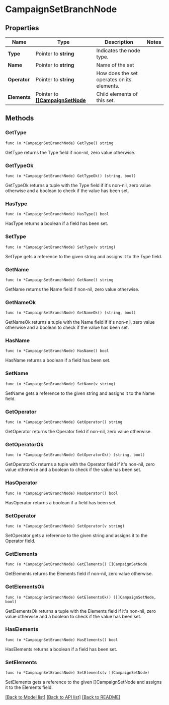 # CampaignSetBranchNode

## Properties

Name | Type | Description | Notes
------------ | ------------- | ------------- | -------------
**Type** | Pointer to **string** | Indicates the node type. | 
**Name** | Pointer to **string** | Name of the set | 
**Operator** | Pointer to **string** | How does the set operates on its elements. | 
**Elements** | Pointer to [**[]CampaignSetNode**](CampaignSetNode.md) | Child elements of this set. | 

## Methods

### GetType

`func (o *CampaignSetBranchNode) GetType() string`

GetType returns the Type field if non-nil, zero value otherwise.

### GetTypeOk

`func (o *CampaignSetBranchNode) GetTypeOk() (string, bool)`

GetTypeOk returns a tuple with the Type field if it's non-nil, zero value otherwise
and a boolean to check if the value has been set.

### HasType

`func (o *CampaignSetBranchNode) HasType() bool`

HasType returns a boolean if a field has been set.

### SetType

`func (o *CampaignSetBranchNode) SetType(v string)`

SetType gets a reference to the given string and assigns it to the Type field.

### GetName

`func (o *CampaignSetBranchNode) GetName() string`

GetName returns the Name field if non-nil, zero value otherwise.

### GetNameOk

`func (o *CampaignSetBranchNode) GetNameOk() (string, bool)`

GetNameOk returns a tuple with the Name field if it's non-nil, zero value otherwise
and a boolean to check if the value has been set.

### HasName

`func (o *CampaignSetBranchNode) HasName() bool`

HasName returns a boolean if a field has been set.

### SetName

`func (o *CampaignSetBranchNode) SetName(v string)`

SetName gets a reference to the given string and assigns it to the Name field.

### GetOperator

`func (o *CampaignSetBranchNode) GetOperator() string`

GetOperator returns the Operator field if non-nil, zero value otherwise.

### GetOperatorOk

`func (o *CampaignSetBranchNode) GetOperatorOk() (string, bool)`

GetOperatorOk returns a tuple with the Operator field if it's non-nil, zero value otherwise
and a boolean to check if the value has been set.

### HasOperator

`func (o *CampaignSetBranchNode) HasOperator() bool`

HasOperator returns a boolean if a field has been set.

### SetOperator

`func (o *CampaignSetBranchNode) SetOperator(v string)`

SetOperator gets a reference to the given string and assigns it to the Operator field.

### GetElements

`func (o *CampaignSetBranchNode) GetElements() []CampaignSetNode`

GetElements returns the Elements field if non-nil, zero value otherwise.

### GetElementsOk

`func (o *CampaignSetBranchNode) GetElementsOk() ([]CampaignSetNode, bool)`

GetElementsOk returns a tuple with the Elements field if it's non-nil, zero value otherwise
and a boolean to check if the value has been set.

### HasElements

`func (o *CampaignSetBranchNode) HasElements() bool`

HasElements returns a boolean if a field has been set.

### SetElements

`func (o *CampaignSetBranchNode) SetElements(v []CampaignSetNode)`

SetElements gets a reference to the given []CampaignSetNode and assigns it to the Elements field.


[[Back to Model list]](../README.md#documentation-for-models) [[Back to API list]](../README.md#documentation-for-api-endpoints) [[Back to README]](../README.md)


